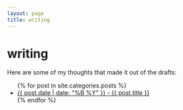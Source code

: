 ```yaml
---
layout: page
title: writing
---
```


# writing

Here are some of my thoughts that made it out of the drafts:

<!-- {% for tag in site.tags %}

  <h3>{{ tag[0] }}</h3>
  <ul>
    {% for post in tag[1] %}
      <li><a href="{{ post.url }}">{{ post.date | date: "%B %Y" }} - {{ post.title }}</a></li>
    {% endfor %}
  </ul>
{% endfor %} -->

<ul>
  {% for post in site.categories.posts %}
    <li><a href="{{ post.url }}">{{ post.date | date: "%B %Y" }} - {{ post.title }}</a></li>
  {% endfor %}
</ul>